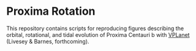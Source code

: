 # Proxima Rotation

This repository contains scripts for reproducing figures describing the orbital, rotational, and tidal evolution of Proxima Centauri b with [VPLanet](https://github.com/VirtualPlanetaryLaboratory/vplanet) (Livesey & Barnes, forthcoming).
